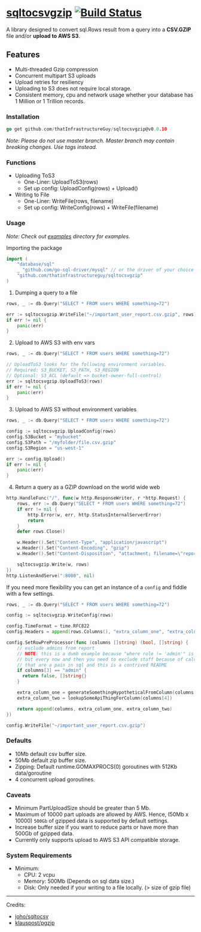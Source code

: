 # [sqltocsvgzip](https://pkg.go.dev/github.com/thatInfrastructureGuy/sqltocsvgzip) [![Build Status](https://travis-ci.com/thatInfrastructureGuy/sqltocsvgzip.svg?branch=master)](https://travis-ci.com/github/thatInfrastructureGuy/sqltocsvgzip)

A library designed to convert sql.Rows result from a query into a **CSV.GZIP** file and/or **upload to AWS S3**.

## Features
* Multi-threaded Gzip compression
* Concurrent multipart S3 uploads
* Upload retries for resiliency
* Uploading to S3 does not require local storage.
* Consistent memory, cpu and network usage whether your database has 1 Million or 1 Trillion records.
 
### Installation
```go 
go get github.com/thatInfrastructureGuy/sqltocsvgzip@v0.0.10
```

_Note: Please do not use master branch. Master branch may contain breaking changes. Use tags instead._

### Functions
* Uploading ToS3 
    * One-Liner:  UploadToS3(rows)
    * Set up config:  UploadConfig(rows) + Upload()
* Writing to File
    * One-Liner: WriteFile(rows, filename)
    * Set up config: WriteConfig(rows) + WriteFile(filename)

### Usage

_Note: Check out [examples](https://github.com/thatInfrastructureGuy/sqltocsvgzip/tree/master/examples) directory for examples._

Importing the package

```go
import (
    "database/sql"
    _ "github.com/go-sql-driver/mysql" // or the driver of your choice
    "github.com/thatinfrastructureguy/sqltocsvgzip"
)
```

1. Dumping a query to a file

```go
rows, _ := db.Query("SELECT * FROM users WHERE something=72")

err := sqltocsvgzip.WriteFile("~/important_user_report.csv.gzip", rows)
if err != nil {
    panic(err)
}
```

2. Upload to AWS S3 with env vars

```go
rows, _ := db.Query("SELECT * FROM users WHERE something=72")

// UploadToS3 looks for the following environment variables.
// Required: S3_BUCKET, S3_PATH, S3_REGION
// Optional: S3_ACL (default => bucket-owner-full-control)
err := sqltocsvgzip.UploadToS3(rows)
if err != nil {
    panic(err)
}
```

3. Upload to AWS S3 without environment variables

```go
rows, _ := db.Query("SELECT * FROM users WHERE something=72")

config := sqltocsvgzip.UploadConfig(rows)
config.S3Bucket = "mybucket"
config.S3Path = "/myfolder/file.csv.gzip"
config.S3Region = "us-west-1"

err := config.Upload()
if err != nil {
    panic(err)
}
```

4. Return a query as a GZIP download on the world wide web

```go
http.HandleFunc("/", func(w http.ResponseWriter, r *http.Request) {
    rows, err := db.Query("SELECT * FROM users WHERE something=72")
    if err != nil {
        http.Error(w, err, http.StatusInternalServerError)
        return
    }
    defer rows.Close()

    w.Header().Set("Content-Type", "application/javascript")
    w.Header().Set("Content-Encoding", "gzip")
    w.Header().Set("Content-Disposition", "attachment; filename=\"report.csv.gzip\"")

    sqltocsvgzip.Write(w, rows)
})
http.ListenAndServe(":8080", nil)
```

If you need more flexibility you can get an instance of a `config` and fiddle with a few settings.

```go
rows, _ := db.Query("SELECT * FROM users WHERE something=72")

config := sqltocsvgzip.WriteConfig(rows)

config.TimeFormat = time.RFC822
config.Headers = append(rows.Columns(), "extra_column_one", "extra_column_two")

config.SetRowPreProcessor(func (columns []string) (bool, []string) {
    // exclude admins from report
    // NOTE: this is a dumb example because "where role != 'admin'" is better
    // but every now and then you need to exclude stuff because of calculations
    // that are a pain in sql and this is a contrived README
    if columns[3] == "admin" {
      return false, []string{}
    }

    extra_column_one = generateSomethingHypotheticalFromColumn(columns[2])
    extra_column_two = lookupSomeApiThingForColumn(columns[4])

    return append(columns, extra_column_one, extra_column_two)
})

config.WriteFile("~/important_user_report.csv.gzip")
```

### Defaults
* 10Mb default csv buffer size.
* 50Mb default zip buffer size.
* Zipping: Default runtime.GOMAXPROCS(0) goroutines with 512Kb data/goroutine
* 4 concurrent upload goroutines.

### Caveats
* Minimum PartUploadSize should be greater than 5 Mb.
* Maximum of 10000 part uploads are allowed by AWS. Hence, (50Mb x 10000) `500Gb` of gzipped data is supported by default settings.
* Increase buffer size if you want to reduce parts or have more than 500Gb of gzipped data.
* Currently only supports upload to AWS S3 API compatible storage.

### System Requirements
* Minimum:
    * CPU: 2 vcpu
    * Memory: 500Mb (Depends on sql data size.)
    * Disk: Only needed if your writing to a file locally. (> size of gzip file)

---

Credits:
* [joho/sqltocsv](https://github.com/joho/sqltocsv)
* [klauspost/pgzip](https://github.com/klauspost/pgzip)
